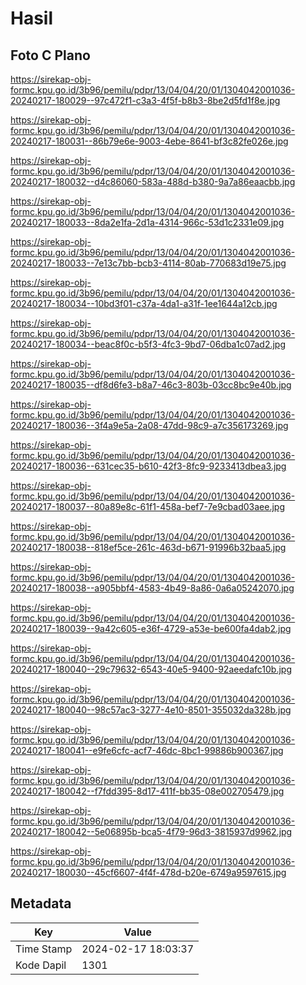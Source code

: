 # Hasil

## Foto C Plano

https://sirekap-obj-formc.kpu.go.id/3b96/pemilu/pdpr/13/04/04/20/01/1304042001036-20240217-180029--97c472f1-c3a3-4f5f-b8b3-8be2d5fd1f8e.jpg

https://sirekap-obj-formc.kpu.go.id/3b96/pemilu/pdpr/13/04/04/20/01/1304042001036-20240217-180031--86b79e6e-9003-4ebe-8641-bf3c82fe026e.jpg

https://sirekap-obj-formc.kpu.go.id/3b96/pemilu/pdpr/13/04/04/20/01/1304042001036-20240217-180032--d4c86060-583a-488d-b380-9a7a86eaacbb.jpg

https://sirekap-obj-formc.kpu.go.id/3b96/pemilu/pdpr/13/04/04/20/01/1304042001036-20240217-180033--8da2e1fa-2d1a-4314-966c-53d1c2331e09.jpg

https://sirekap-obj-formc.kpu.go.id/3b96/pemilu/pdpr/13/04/04/20/01/1304042001036-20240217-180033--7e13c7bb-bcb3-4114-80ab-770683d19e75.jpg

https://sirekap-obj-formc.kpu.go.id/3b96/pemilu/pdpr/13/04/04/20/01/1304042001036-20240217-180034--10bd3f01-c37a-4da1-a31f-1ee1644a12cb.jpg

https://sirekap-obj-formc.kpu.go.id/3b96/pemilu/pdpr/13/04/04/20/01/1304042001036-20240217-180034--beac8f0c-b5f3-4fc3-9bd7-06dba1c07ad2.jpg

https://sirekap-obj-formc.kpu.go.id/3b96/pemilu/pdpr/13/04/04/20/01/1304042001036-20240217-180035--df8d6fe3-b8a7-46c3-803b-03cc8bc9e40b.jpg

https://sirekap-obj-formc.kpu.go.id/3b96/pemilu/pdpr/13/04/04/20/01/1304042001036-20240217-180036--3f4a9e5a-2a08-47dd-98c9-a7c356173269.jpg

https://sirekap-obj-formc.kpu.go.id/3b96/pemilu/pdpr/13/04/04/20/01/1304042001036-20240217-180036--631cec35-b610-42f3-8fc9-9233413dbea3.jpg

https://sirekap-obj-formc.kpu.go.id/3b96/pemilu/pdpr/13/04/04/20/01/1304042001036-20240217-180037--80a89e8c-61f1-458a-bef7-7e9cbad03aee.jpg

https://sirekap-obj-formc.kpu.go.id/3b96/pemilu/pdpr/13/04/04/20/01/1304042001036-20240217-180038--818ef5ce-261c-463d-b671-91996b32baa5.jpg

https://sirekap-obj-formc.kpu.go.id/3b96/pemilu/pdpr/13/04/04/20/01/1304042001036-20240217-180038--a905bbf4-4583-4b49-8a86-0a6a05242070.jpg

https://sirekap-obj-formc.kpu.go.id/3b96/pemilu/pdpr/13/04/04/20/01/1304042001036-20240217-180039--9a42c605-e36f-4729-a53e-be600fa4dab2.jpg

https://sirekap-obj-formc.kpu.go.id/3b96/pemilu/pdpr/13/04/04/20/01/1304042001036-20240217-180040--29c79632-6543-40e5-9400-92aeedafc10b.jpg

https://sirekap-obj-formc.kpu.go.id/3b96/pemilu/pdpr/13/04/04/20/01/1304042001036-20240217-180040--98c57ac3-3277-4e10-8501-355032da328b.jpg

https://sirekap-obj-formc.kpu.go.id/3b96/pemilu/pdpr/13/04/04/20/01/1304042001036-20240217-180041--e9fe6cfc-acf7-46dc-8bc1-99886b900367.jpg

https://sirekap-obj-formc.kpu.go.id/3b96/pemilu/pdpr/13/04/04/20/01/1304042001036-20240217-180042--f7fdd395-8d17-411f-bb35-08e002705479.jpg

https://sirekap-obj-formc.kpu.go.id/3b96/pemilu/pdpr/13/04/04/20/01/1304042001036-20240217-180042--5e06895b-bca5-4f79-96d3-3815937d9962.jpg

https://sirekap-obj-formc.kpu.go.id/3b96/pemilu/pdpr/13/04/04/20/01/1304042001036-20240217-180030--45cf6607-4f4f-478d-b20e-6749a9597615.jpg


## Metadata

| Key        | Value               |
| ---------- | ------------------- |
| Time Stamp | 2024-02-17 18:03:37 |
| Kode Dapil | 1301                |



